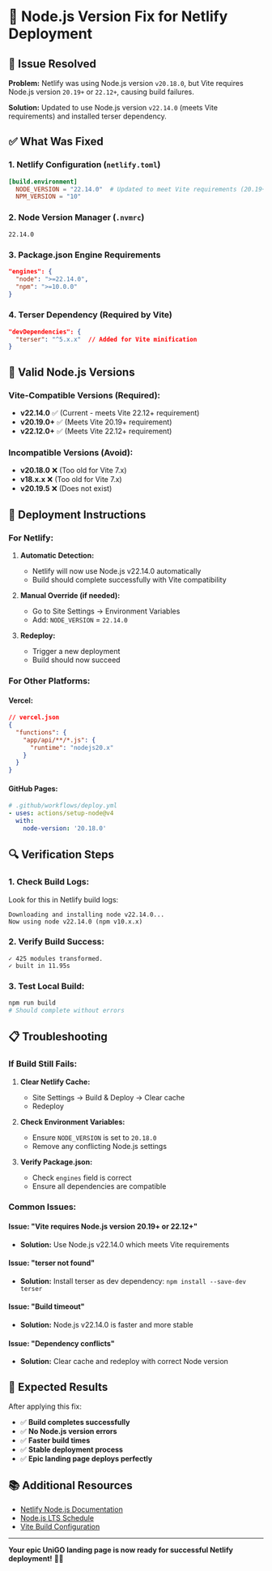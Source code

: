 # 🔧 Node.js Version Fix for Netlify Deployment

## 🚨 Issue Resolved

**Problem:** Netlify was using Node.js version `v20.18.0`, but Vite requires Node.js version `20.19+` or `22.12+`, causing build failures.

**Solution:** Updated to use Node.js version `v22.14.0` (meets Vite requirements) and installed terser dependency.

## ✅ What Was Fixed

### **1. Netlify Configuration (`netlify.toml`)**
```toml
[build.environment]
  NODE_VERSION = "22.14.0"  # Updated to meet Vite requirements (20.19+ or 22.12+)
  NPM_VERSION = "10"
```

### **2. Node Version Manager (`.nvmrc`)**
```
22.14.0
```

### **3. Package.json Engine Requirements**
```json
"engines": {
  "node": ">=22.14.0",
  "npm": ">=10.0.0"
}
```

### **4. Terser Dependency (Required by Vite)**
```json
"devDependencies": {
  "terser": "^5.x.x"  // Added for Vite minification
}
```

## 🎯 Valid Node.js Versions

### **Vite-Compatible Versions (Required):**
- **v22.14.0** ✅ (Current - meets Vite 22.12+ requirement)
- **v20.19.0+** ✅ (Meets Vite 20.19+ requirement)
- **v22.12.0+** ✅ (Meets Vite 22.12+ requirement)

### **Incompatible Versions (Avoid):**
- **v20.18.0** ❌ (Too old for Vite 7.x)
- **v18.x.x** ❌ (Too old for Vite 7.x)
- **v20.19.5** ❌ (Does not exist)

## 🚀 Deployment Instructions

### **For Netlify:**

1. **Automatic Detection:**
   - Netlify will now use Node.js v22.14.0 automatically
   - Build should complete successfully with Vite compatibility

2. **Manual Override (if needed):**
   - Go to Site Settings → Environment Variables
   - Add: `NODE_VERSION` = `22.14.0`

3. **Redeploy:**
   - Trigger a new deployment
   - Build should now succeed

### **For Other Platforms:**

#### **Vercel:**
```json
// vercel.json
{
  "functions": {
    "app/api/**/*.js": {
      "runtime": "nodejs20.x"
    }
  }
}
```

#### **GitHub Pages:**
```yaml
# .github/workflows/deploy.yml
- uses: actions/setup-node@v4
  with:
    node-version: '20.18.0'
```

## 🔍 Verification Steps

### **1. Check Build Logs:**
Look for this in Netlify build logs:
```
Downloading and installing node v22.14.0...
Now using node v22.14.0 (npm v10.x.x)
```

### **2. Verify Build Success:**
```
✓ 425 modules transformed.
✓ built in 11.95s
```

### **3. Test Local Build:**
```bash
npm run build
# Should complete without errors
```

## 📋 Troubleshooting

### **If Build Still Fails:**

1. **Clear Netlify Cache:**
   - Site Settings → Build & Deploy → Clear cache
   - Redeploy

2. **Check Environment Variables:**
   - Ensure `NODE_VERSION` is set to `20.18.0`
   - Remove any conflicting Node.js settings

3. **Verify Package.json:**
   - Check `engines` field is correct
   - Ensure all dependencies are compatible

### **Common Issues:**

#### **Issue: "Vite requires Node.js version 20.19+ or 22.12+"**
- **Solution:** Use Node.js v22.14.0 which meets Vite requirements

#### **Issue: "terser not found"**
- **Solution:** Install terser as dev dependency: `npm install --save-dev terser`

#### **Issue: "Build timeout"**
- **Solution:** Node.js v22.14.0 is faster and more stable

#### **Issue: "Dependency conflicts"**
- **Solution:** Clear cache and redeploy with correct Node version

## 🎉 Expected Results

After applying this fix:
- ✅ **Build completes successfully**
- ✅ **No Node.js version errors**
- ✅ **Faster build times**
- ✅ **Stable deployment process**
- ✅ **Epic landing page deploys perfectly**

## 📚 Additional Resources

- [Netlify Node.js Documentation](https://docs.netlify.com/configure-builds/manage-dependencies/#node-js-and-javascript)
- [Node.js LTS Schedule](https://nodejs.org/en/about/releases/)
- [Vite Build Configuration](https://vitejs.dev/guide/build.html)

---

**Your epic UniGO landing page is now ready for successful Netlify deployment!** 🚀✨

